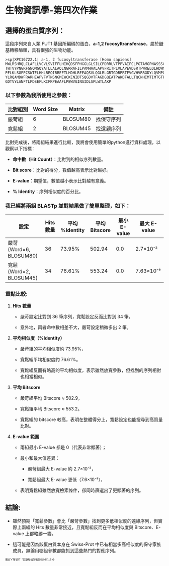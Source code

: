 # 生物資訊學-第四次作業
## 選擇的蛋白質序列：
	
這段序列來自人類 FUT1 基因所編碼的蛋白，**a-1,2 fucosyltransferase**，屬於醣基轉移酶類，具有很強的生物功能。
	
```fasta
>sp|XPC16722.1| a-1, 2 fucosyltransferase [Homo sapiens]
MWLRSHRQLCLAFLLVCVLSVIFFLHIHQDSFPHGGLGLSILCPDRRLVTPPVAIFCLPGTAMGPNASSSCPQHPASLSG
TWTVYPNGRFGNQMGQYATLLALAQLNGRRAFILPAMHAALAPVFRITPLVLAPEVDSRTPWRELQLHDWMSEEYADLRD
PFLKLSGFPCSWTFLHHLREQIRREFTLHDHLREEAQSVLQGLRLGRTGDRPRTFVGVHVRRGDYLQVMPQRWKGVGDSA
YLRQAMDWFRARHEAPVFVTNSNGMEWCKENIDTSQGDVTFAGDGQEATPWKDFALLTQCNHIMTIMTGTFGFWAAYLAG
GDTVYLANFTLPDSEFLKIFKPEAAFLPEWVGINAIDLSPLWTLAKP
```

### 以下參數為我所使用之參數：

|比對組別|Word Size|Matrix|備註|
|---|---|---|---|
|嚴苛組|6|BLOSUM80|找保守序列|
|寬鬆組|2|BLOSUM45|找遠親序列|

比對完成後，將兩組結果進行比較，我將會使用簡單的python進行資料處理，以觀察以下指標：

- **命中數（Hit Count）**：比對到的相似序列數量。
    
- **Bit score**：比對的得分，數值越高表示比對越好。
    
- **E-value**：期望值，數值越小表示比對越有意義。
    
- **% Identity**：序列相似度的百分比。

### 我已經將兩組 BLASTp 並對結果做了簡單整理，如下：

|設定|Hits 數量|平均 %Identity|平均 Bitscore|最小 E-value|最大 E-value|
|---|---|---|---|---|---|
|嚴苛 (Word=6, BLOSUM80)|36|73.95%|502.94|0.0|2.7×10⁻²|
|寬鬆 (Word=2, BLOSUM45)|34|76.61%|553.24|0.0|7.63×10⁻⁸|

### 重點比較:

1. **Hits 數量**
    
    - 嚴苛設定比對到 36 筆序列，寬鬆設定反而比對到 34 筆。
        
    - 意外地，兩者命中數相差不大，嚴苛設定稍微多出 2 筆。
        
2. **平均相似度（%Identity）**
    
    - 嚴苛組的平均相似度約 73.95%，
        
    - 寬鬆組平均相似度約 76.61%。
        
    - 寬鬆組反而有略高的平均相似度，表示雖然放寬參數，但找到的序列相對也相當相似。
        
3. **平均 Bitscore**
    
    - 嚴苛組平均 Bitscore ≈ 502.9，
        
    - 寬鬆組平均 Bitscore ≈ 553.2。
        
    - 寬鬆組的 bitscore 較高，表明在整體得分上，寬鬆設定也能搜尋到高質量比對。
        
4. **E-value 範圍**
    
    - 兩組最小 E-value 都是 0（代表非常顯著）；
        
    - 最小和最大值差異：
        
        - 嚴苛組最大 E-value 約 2.7×10⁻²，
            
        - 寬鬆組最大 E-value 更低（7.6×10⁻⁸），
            
    - 表明寬鬆組雖然放寬檢索條件，卻同時篩選出了更顯著的序列。
        

## 結論:

- 雖然預期「寬鬆參數」會比「嚴苛參數」找到更多低相似度的遠緣序列，但實際上兩組的 Hits 數量非常接近，且寬鬆組反而在平均相似度與 Bitscore、E-value 上都略勝一籌。
    
- 這可能是因為該蛋白質本身在 Swiss-Prot 中已有相當多高相似度的保守家族成員，無論用哪組參數都能抓到這些熱門的對應序列。
    
<span style="font-size: 8px; transform: rotate(180deg); display: inline-block">© B1128019同學的防偽標記，以免有人抄襲</span>